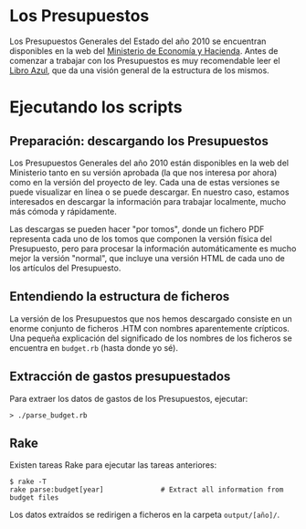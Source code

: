 Los Presupuestos
================

Los Presupuestos Generales del Estado del año 2010 se encuentran disponibles en la web del [Ministerio de Economía y Hacienda][1]. Antes de comenzar a trabajar con los Presupuestos es muy recomendable leer el [Libro Azul][2], que da una visión general de la estructura de los mismos.

Ejecutando los scripts
======================

Preparación: descargando los Presupuestos
-----------------------------------------

Los Presupuestos Generales del año 2010 están disponibles en la web del Ministerio tanto en su versión aprobada (la que nos interesa por ahora) como en la versión del proyecto de ley. Cada una de estas versiones se puede visualizar en línea o se puede descargar. En nuestro caso, estamos interesados en descargar la información para trabajar localmente, mucho más cómoda y rápidamente.

Las descargas se pueden hacer "por tomos", donde un fichero PDF representa cada uno de los tomos que componen la versión física del Presupuesto, pero para procesar la información automáticamente es mucho mejor la versión "normal", que incluye una versión HTML de cada uno de los artículos del Presupuesto.

[1]: http://www.sgpg.pap.meh.es/SITIOS/SGPG/ES-ES/PRESUPUESTOS/Paginas/PGE2010.aspx
[2]: http://www.sgpg.pap.meh.es/sitios/sgpg/es-ES/Presupuestos/Presupuestos/Documents/PROYECTO/LIBRO%20AZULv3.pdf

Entendiendo la estructura de ficheros
-------------------------------------

La versión de los Presupuestos que nos hemos descargado consiste en un enorme conjunto de ficheros .HTM con nombres aparentemente crípticos. Una pequeña explicación del significado de los nombres de los ficheros se encuentra en `budget.rb` (hasta donde yo sé).

Extracción de gastos presupuestados
-----------------------------------

Para extraer los datos de gastos de los Presupuestos, ejecutar:

    > ./parse_budget.rb

Rake
----

Existen tareas Rake para ejecutar las tareas anteriores:

    $ rake -T
    rake parse:budget[year]              # Extract all information from budget files

Los datos extraídos se redirigen a ficheros en la carpeta `output/[año]/`.
